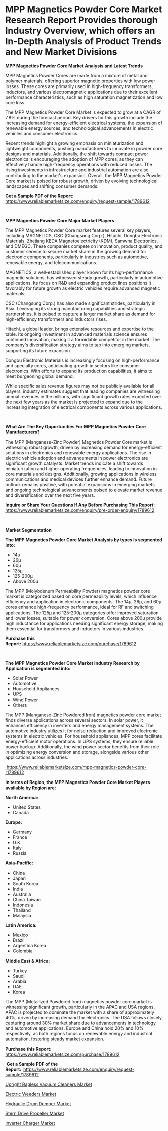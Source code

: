 <p><h1>MPP Magnetics Powder Core Market Research Report Provides thorough Industry Overview, which offers an In-Depth Analysis of Product Trends and New Market Divisions</h1></p><p><strong>MPP Magnetics Powder Core Market Analysis and Latest Trends</strong></p>
<p><p>MPP Magnetics Powder Cores are made from a mixture of metal and polymer materials, offering superior magnetic properties with low power losses. These cores are primarily used in high-frequency transformers, inductors, and various electromagnetic applications due to their excellent performance characteristics, such as high saturation magnetization and low core loss. </p><p>The MPP Magnetics Powder Core Market is expected to grow at a CAGR of 7.8% during the forecast period. Key drivers for this growth include the increasing demand for energy-efficient electrical systems, the expansion of renewable energy sources, and technological advancements in electric vehicles and consumer electronics. </p><p>Recent trends highlight a growing emphasis on miniaturization and lightweight components, pushing manufacturers to innovate in powder core designs and materials. Additionally, the shift towards compact power electronics is encouraging the adoption of MPP cores, as they can effectively handle high-frequency operations with reduced losses. The rising investments in infrastructure and industrial automation are also contributing to the market's expansion. Overall, the MPP Magnetics Powder Core market is poised for robust growth, driven by evolving technological landscapes and shifting consumer demands.</p></p>
<p><strong>Get a Sample PDF of the Report:&nbsp;</strong> <a href="https://www.reliablemarketsize.com/enquiry/request-sample/1789612?utm_campaign=3544&utm_medium=2&utm_source=Github&utm_content=ia&utm_term=25032025&utm_id=mpp-magnetics-powder-core">https://www.reliablemarketsize.com/enquiry/request-sample/1789612</a></p>
<p>&nbsp;</p>
<p><strong>MPP Magnetics Powder Core Major Market Players</strong></p>
<p><p>The MPP Magnetics Powder Core market features several key players, including MAGNETICS, CSC (Changsung Corp.), Hitachi, Dongbu Electronic Materials, Zhejiang KEDA Magnetoelectricity (KDM), Samwha Electronics, and DMEGC. These companies compete on innovation, product quality, and customer service to secure market share in the growing demand for electronic components, particularly in industries such as automotive, renewable energy, and telecommunications.</p><p>MAGNETICS, a well-established player known for its high-performance magnetic solutions, has witnessed steady growth, particularly in automotive applications. Its focus on R&D and expanding product lines positions it favorably for future growth as electric vehicles require advanced magnetic materials.</p><p>CSC (Changsung Corp.) has also made significant strides, particularly in Asia. Leveraging its strong manufacturing capabilities and strategic partnerships, it is poised to capture a larger market share as demand for high-efficiency transformers and inductors rises.</p><p>Hitachi, a global leader, brings extensive resources and expertise to the table. Its ongoing investment in advanced materials science ensures continued innovation, making it a formidable competitor in the market. The company's diversification strategy aims to tap into emerging markets, supporting its future expansion.</p><p>Dongbu Electronic Materials is increasingly focusing on high-performance and specialty cores, anticipating growth in sectors like consumer electronics. With efforts to expand its production capabilities, it aims to meet burgeoning global demand.</p><p>While specific sales revenue figures may not be publicly available for all players, industry estimates suggest that leading companies are witnessing annual revenues in the millions, with significant growth rates expected over the next few years as the market is projected to expand due to the increasing integration of electrical components across various applications.</p></p>
<p>&nbsp;</p>
<p><strong>What Are The Key Opportunities For MPP Magnetics Powder Core Manufacturers?</strong></p>
<p><p>The MPP (Manganese-Zinc Powder) Magnetics Powder Core market is witnessing robust growth, driven by increasing demand for energy-efficient solutions in electronics and renewable energy applications. The rise in electric vehicle adoption and advancements in power electronics are significant growth catalysts. Market trends indicate a shift towards miniaturization and higher operating frequencies, leading to innovation in core materials and designs. Additionally, growing applications in wireless communications and medical devices further enhance demand. Future outlook remains positive, with potential expansions in emerging markets and ongoing technological advancements poised to elevate market revenue and diversification over the next five years.</p></p>
<p><strong>Inquire or Share Your Questions If Any Before Purchasing This Report:</strong> <a href="https://www.reliablemarketsize.com/enquiry/pre-order-enquiry/1789612?utm_campaign=3544&utm_medium=2&utm_source=Github&utm_content=ia&utm_term=25032025&utm_id=mpp-magnetics-powder-core">https://www.reliablemarketsize.com/enquiry/pre-order-enquiry/1789612</a></p>
<p>&nbsp;</p>
<p><strong>Market Segmentation</strong></p>
<p><strong>The MPP Magnetics Powder Core Market Analysis by types is segmented into:</strong></p>
<p><ul><li>14µ</li><li>26µ</li><li>60µ</li><li>125µ</li><li>125-200µ</li><li>Above 200µ</li></ul></p>
<p><p>The MPP (Molybdenum Permeability Powder) magnetics powder core market is categorized based on core permeability levels, which influence efficiency and application in electronic components. The 14µ, 26µ, and 60µ cores enhance high-frequency performance, ideal for RF and switching applications. The 125µ and 125-200µ categories offer improved saturation and lower losses, suitable for power conversion. Cores above 200µ provide high inductance for applications needing significant energy storage, making them essential for transformers and inductors in various industries.</p></p>
<p><strong>Purchase this Report:&nbsp;</strong><a href="https://www.reliablemarketsize.com/purchase/1789612?utm_campaign=3544&utm_medium=2&utm_source=Github&utm_content=ia&utm_term=25032025&utm_id=mpp-magnetics-powder-core">https://www.reliablemarketsize.com/purchase/1789612</a></p>
<p>&nbsp;</p>
<p><strong>The MPP Magnetics Powder Core Market Industry Research by Application is segmented into:</strong></p>
<p><ul><li>Solar Power</li><li>Automotive</li><li>Household Appliances</li><li>UPS</li><li>Wind Power</li><li>Others</li></ul></p>
<p><p>The MPP (Manganese-Zinc Powdered Iron) magnetics powder core market finds diverse applications across several sectors. In solar power, it enhances efficiency in inverters and energy management systems. The automotive industry utilizes it for noise reduction and improved electronic systems in electric vehicles. For household appliances, MPP cores facilitate energy-efficient motor operations. In UPS systems, they ensure reliable power backup. Additionally, the wind power sector benefits from their role in optimizing energy conversion and storage, alongside various other applications across industries.</p></p>
<p><a href="https://www.reliablemarketsize.com/mpp-magnetics-powder-core-r1789612?utm_campaign=3544&utm_medium=2&utm_source=Github&utm_content=ia&utm_term=25032025&utm_id=mpp-magnetics-powder-core">&nbsp;https://www.reliablemarketsize.com/mpp-magnetics-powder-core-r1789612</a></p>
<p><strong>In terms of Region, the MPP Magnetics Powder Core Market Players available by Region are:</strong></p>
<p>
    <p> <strong> North America: </strong>
        <ul>
            <li>United States</li>
            <li>Canada</li>
        </ul>
        </p> 
    <p> <strong> Europe: </strong>
        <ul>
            <li>Germany</li>
            <li>France</li>
            <li>U.K.</li>
            <li>Italy</li>
            <li>Russia</li>
        </ul>
        </p> 
    <p> <strong> Asia-Pacific: </strong>
        <ul>
            <li>China</li>
            <li>Japan</li>
            <li>South Korea</li>
            <li>India</li>
            <li>Australia</li>
            <li>China Taiwan</li>
            <li>Indonesia</li>
            <li>Thailand</li>
            <li>Malaysia</li>
        </ul>
        </p> 
    <p> <strong> Latin America: </strong>
        <ul>
            <li>Mexico</li>
            <li>Brazil</li>
            <li>Argentina Korea</li>
            <li>Colombia</li>
        </ul>
        </p> 
    <p> <strong> Middle East & Africa: </strong>
        <ul>
            <li>Turkey</li>
            <li>Saudi</li>
            <li>Arabia</li>
            <li>UAE</li>
            <li>Korea</li>
        </ul>
    </p>
    </p>
<p><p>The MPP (Metallized Powdered Iron) magnetics powder core market is witnessing significant growth, particularly in the APAC and USA regions. APAC is projected to dominate the market with a share of approximately 40%, driven by increasing demand for electronics. The USA follows closely, capturing around 30% market share due to advancements in technology and automotive applications. Europe and China hold 20% and 10% respectively, as both regions focus on renewable energy and industrial automation, fostering steady market expansion.</p></p>
<p><strong>Purchase this Report: </strong><a href="https://www.reliablemarketsize.com/purchase/1789612?utm_campaign=3544&utm_medium=2&utm_source=Github&utm_content=ia&utm_term=25032025&utm_id=mpp-magnetics-powder-core">https://www.reliablemarketsize.com/purchase/1789612</a></p>
<p>&nbsp;<strong>Get a Sample PDF of the Report:&nbsp;&nbsp;</strong><a href="https://www.reliablemarketsize.com/enquiry/request-sample/1789612?utm_campaign=3544&utm_medium=2&utm_source=Github&utm_content=ia&utm_term=25032025&utm_id=mpp-magnetics-powder-core">https://www.reliablemarketsize.com/enquiry/request-sample/1789612</a></p>
<p><strong></strong></p>
<p><p><a href="https://www.linkedin.com/pulse/upright-bagless-vacuum-cleaners-market-trend-shows-promising-vt5lf?utm_campaign=3544&utm_medium=2&utm_source=Github&utm_content=ia&utm_term=25032025&utm_id=mpp-magnetics-powder-core">Upright Bagless Vacuum Cleaners Market</a></p><p><a href="https://www.linkedin.com/pulse/electric-weeders-market-size-expected-grow-84-cagr-2025-2032-t4lcf?utm_campaign=3544&utm_medium=2&utm_source=Github&utm_content=ia&utm_term=25032025&utm_id=mpp-magnetics-powder-core">Electric Weeders Market</a></p><p><a href="https://www.linkedin.com/pulse/growth-segmentation-113-cagr-forecast-hydraulic-drum-dumper-uxowf?utm_campaign=3544&utm_medium=2&utm_source=Github&utm_content=ia&utm_term=25032025&utm_id=mpp-magnetics-powder-core">Hydraulic Drum Dumper Market</a></p><p><a href="https://www.linkedin.com/pulse/detailed-analysis-stern-drive-propeller-market-decision-making-dzizf?utm_campaign=3544&utm_medium=2&utm_source=Github&utm_content=ia&utm_term=25032025&utm_id=mpp-magnetics-powder-core">Stern Drive Propeller Market</a></p><p><a href="https://www.linkedin.com/pulse/deep-dive-inverter-charger-market-itstrends-segmentation-competitive-us83f?utm_campaign=3544&utm_medium=2&utm_source=Github&utm_content=ia&utm_term=25032025&utm_id=mpp-magnetics-powder-core">Inverter Charger Market</a></p></p>